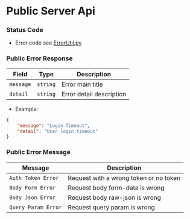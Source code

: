 # Public Server Api

### Status Code

+ Error code see [ErrorUtil.py](https://github.com/Aoi-hosizora/Biji_BackEnd/blob/master/app/Utils/ErrorUtil.py)

### Public Error Response

|Field|Type|Description|
|--|--|--|
|`message`|`string`|Error main title|
|`detail`|`string`|Error detail description|

+ Example:

```json
{
    "message": "Login Timeout",
    "detail": "User login timeout"
}
```

### Public Error Message

|Message|Description|
|--|--|
|`Auth Token Error`|Request with a wrong token or no token|
|`Body Form Error`|Request body form-data is wrong|
|`Body Json Error`|Request body raw-json is wrong|
|`Query Param Error`|Request query param is wrong|